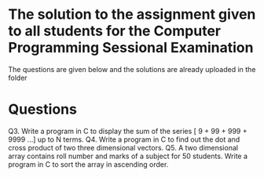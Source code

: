 # The solution to the assignment given to all students for the Computer Programming Sessional Examination
The questions are given below and the solutions are already uploaded in the folder
# Questions
Q3. Write a program in C to display the sum of the series [ 9 + 99 + 999 + 9999 ...] up to N terms.
Q4. Write a program in C to find out the dot and cross product of two three dimensional vectors.
Q5. A two dimensional array contains roll number and marks of a subject for 50 students. Write a program in C to sort the array in ascending order.

